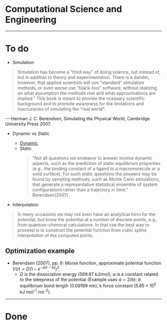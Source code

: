 # Computational Science and Engineering

---
# To do

* Simulation
> Simulation has become a "third way" of doing science, not instead of, but in addition to theory and experimentation.
> There is a dander, however, that applied scientists will use "standard" simulation methods, or even worse use "black-box" software, without realizing on what assumption the methods rest and what approximations are implied."
> This book is meant to provide the ncessary scientific background and to promote awareness for the limitations and inaccuracies of simulating the "real world".

---Herman J. C. Berendsen, Simulating the Physical World, Cambridge University Press 2007.


  * Dynamic vs Static
    * [Dynamic](https://github.com/tatpongkatanyukul/iExplore/tree/main/QuantumSimulation)
    * Static
      > "Not all questions we endeavor to answer involve dynamic aspects, such as the prediction of static equilibrium properties (e.g., the binding constant of a ligand to a macromolecule or a solid surface). For such static questions the answers may be found by sampling methods, such as Monte Carlo simulations, that generate a representative statistical ensemble of system configurations rather than a trajectory in time." Berendsen(2007)


* Interpolation
> In many occasions we may not even have an analytical form for the potential, but know the potential at a number of discrete points, e.g., from quantum-chemical calculations. In that cse the best way to proceed is to construct the potential function from _cubic spline interpolation_ of the computed points.

## Optimization example
  * Berendsen (2007), pp. 6: Morse function, approximate potential function $V(r) = D (1 - e^{-a (r - b)})^2$.
    * $D$ is the dissociation energy (569.87 kJ/mol); $a$ is a constant related to the steepness of the potential (Example uses $a = 2/b$); $b$ equilibrium bond length (0.09169 nm); $k$ force constant ($5.85 \times 10^5$ kJ mol<sup>-1</sup> nm<sup>-2</sup>). 

---
# Done

